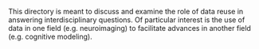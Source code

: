 This directory is meant to discuss and examine the role of data reuse in answering interdisciplinary questions. Of particular interest is the use of data in one field (e.g. neuroimaging) to facilitate advances in another field (e.g. cognitive modeling).
